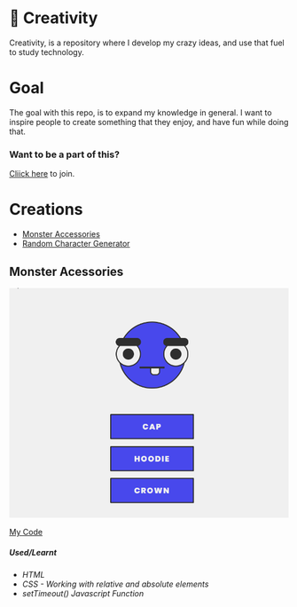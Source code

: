# 🚀 Creativity

Creativity, is a repository where I develop my crazy ideas, and use that fuel to study technology.


# Goal

The goal with this repo, is to expand my knowledge in general.
I want to inspire people to create something that they enjoy, and have fun while doing that.


### Want to be a part of this?
[Cliick here](https://github.com/baptixta/creativity/issues/1) to join.

# Creations

* [Monster Accessories](#monster)
* [Random Character Generator](#id02)

##  Monster Acessories <a name="id01"></a>
![Monster](https://github.com/baptixta/creativity/blob/master/creations/monsterAccessories/monsterAccessories.gif?raw=true)


[My Code](https://github.com/baptixta/creativity/tree/master/creations/monsterAccessories)


##### Used/Learnt
* *HTML*
* *CSS - Working with relative and absolute elements*
* *setTimeout() Javascript Function*
